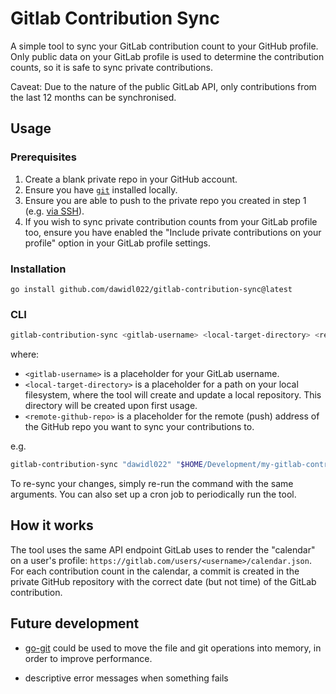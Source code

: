 # Gitlab Contribution Sync

A simple tool to sync your GitLab contribution count to your GitHub profile.
Only public data on your GitLab profile is used to determine the contribution
counts, so it is safe to sync private contributions.

Caveat: Due to the nature of the public GitLab API, only contributions from the
last 12 months can be synchronised.

## Usage

### Prerequisites

1. Create a blank private repo in your GitHub account.
2. Ensure you have [`git`](https://git-scm.com/) installed locally.
3. Ensure you are able to push to the private repo you created in step 1 (e.g.
   [via
   SSH](https://docs.github.com/en/authentication/connecting-to-github-with-ssh)).
4. If you wish to sync private contribution counts from your GitLab profile too,
   ensure you have enabled the "Include private contributions on your profile"
   option in your GitLab profile settings.
   
### Installation

```
go install github.com/dawidl022/gitlab-contribution-sync@latest
```

### CLI

```bash
gitlab-contribution-sync <gitlab-username> <local-target-directory> <remote-github-repo>
```

where:

- `<gitlab-username>` is a placeholder for your GitLab username.
- `<local-target-directory>` is a placeholder for a path on your local
  filesystem, where the tool will create and update a local repository. This
  directory will be created upon first usage.
- `<remote-github-repo>` is a placeholder for the remote (push) address of the
  GitHub repo you want to sync your contributions to.

e.g.

```bash
gitlab-contribution-sync "dawidl022" "$HOME/Development/my-gitlab-contributions" "git@github.com:dawidl022/my-gitlab-contributions.git"
```

To re-sync your changes, simply re-run the command with the same arguments. You
can also set up a cron job to periodically run the tool.

## How it works

The tool uses the same API endpoint GitLab uses to render the "calendar" on a
user's profile: `https://gitlab.com/users/<username>/calendar.json`. For each
contribution count in the calendar, a commit is created in the private GitHub
repository with the correct date (but not time) of the GitLab contribution.

## Future development

- [go-git](https://github.com/go-git/go-git) could be used to move the file and
git operations into memory, in order to improve performance.

- descriptive error messages when something fails
